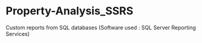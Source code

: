 # Property-Analysis_SSRS
Custom reports from  SQL databases (Software used :
SQL Server Reporting Services)
